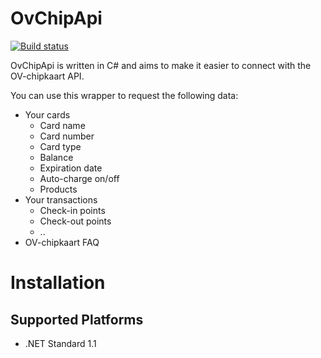 OvChipApi
===================

[![Build status](https://ci.appveyor.com/api/projects/status/7wkuyeiaaa2op8rl?svg=true)](https://ci.appveyor.com/project/dylanvandenbrink/ovchipapi)

OvChipApi is written in C# and aims to make it easier to connect with the OV-chipkaart API.

You can use this wrapper to request the following data:
- Your cards
  - Card name
  - Card number
  - Card type
  - Balance
  - Expiration date
  - Auto-charge on/off
  - Products
- Your transactions
  - Check-in points
  - Check-out points
  - ..
- OV-chipkaart FAQ

# Installation

## Supported Platforms

* .NET Standard 1.1